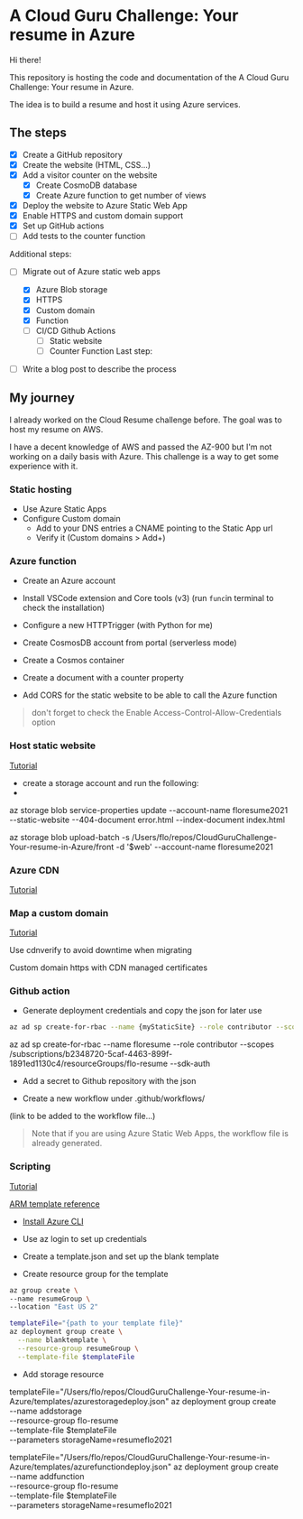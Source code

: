# A Cloud Guru Challenge: Your resume in Azure

Hi there!

This repository is hosting the code and documentation of the A Cloud Guru Challenge: Your resume in Azure.

The idea is to build a resume and host it using Azure services.

## The steps

* [X] Create a GitHub repository
* [X] Create the website (HTML, CSS...)
* [X] Add a visitor counter on the website
  * [X] Create CosmoDB database
  * [X] Create Azure function to get number of views
* [X] Deploy the website to Azure Static Web App
* [X] Enable HTTPS and custom domain support
* [X] Set up GitHub actions
* [ ] Add tests to the counter function

Additional steps:

* [ ] Migrate out of Azure static web apps
  * [x] Azure Blob storage
  * [x] HTTPS
  * [x] Custom domain
  * [x] Function
  * [ ] CI/CD Github Actions
    * [ ] Static website
    * [ ] Counter Function
Last step:

* [ ] Write a blog post to describe the process


## My journey

I already worked on the Cloud Resume challenge before. The goal was to host my resume on AWS.

I have a decent knowledge of AWS and passed the AZ-900 but I'm not working on a daily basis with Azure. This challenge is a way to get some experience with it.

### Static hosting

* Use Azure Static Apps
* Configure Custom domain
  * Add to your DNS entries a CNAME pointing to the Static App url
  * Verify it (Custom domains > Add+)

### Azure function

* Create an Azure account
* Install VSCode extension and Core tools (v3) (run `func`in terminal to check the installation)
* Configure a new HTTPTrigger (with Python for me)
* Create CosmosDB account from portal (serverless mode)
* Create a Cosmos container
* Create a document with a counter property

* Add CORS for the static website to be able to call the Azure function
  
> don't forget to check the Enable Access-Control-Allow-Credentials option

### Host static website

[Tutorial](https://docs.microsoft.com/fr-fr/azure/storage/blobs/storage-blob-static-website)

* create a storage account and run the following:
* 
az storage blob service-properties update --account-name floresume2021 --static-website --404-document error.html --index-document index.html

az storage blob upload-batch -s /Users/flo/repos/CloudGuruChallenge-Your-resume-in-Azure/front -d '$web' --account-name floresume2021

### Azure CDN

[Tutorial](https://docs.microsoft.com/fr-fr/azure/storage/blobs/static-website-content-delivery-network)

### Map a custom domain

[Tutorial](https://docs.microsoft.com/en-us/azure/storage/blobs/storage-custom-domain-name?tabs=azure-portal#enable-https)

Use cdnverify to avoid downtime when migrating

Custom domain https with CDN managed certificates

### Github action

* Generate deployment credentials and copy the json for later use

```sh
az ad sp create-for-rbac --name {myStaticSite} --role contributor --scopes /subscriptions/{subscription-id}/resourceGroups/{resource-group} --sdk-auth
```
az ad sp create-for-rbac --name floresume --role contributor --scopes /subscriptions/b2348720-5caf-4463-899f-1891ed1130c4/resourceGroups/flo-resume --sdk-auth

* Add a secret to Github repository with the json

* Create a new workflow under .github/workflows/

(link to be added to the workflow file...)

> Note that if you are using Azure Static Web Apps, the workflow file is already generated.

### Scripting

[Tutorial](https://docs.microsoft.com/en-us/azure/azure-resource-manager/templates/template-tutorial-create-first-template?tabs=azure-cli)

[ARM template reference](https://docs.microsoft.com/en-us/azure/templates/)

* [Install Azure CLI](https://docs.microsoft.com/en-us/cli/azure/install-azure-cli)

* Use az login to set up credentials

* Create a template.json and set up the blank template

* Create resource group for the template

```sh
az group create \
--name resumeGroup \
--location "East US 2"
```

```sh
templateFile="{path to your template file}"
az deployment group create \
  --name blanktemplate \
  --resource-group resumeGroup \
  --template-file $templateFile
```

* Add storage resource

templateFile="/Users/flo/repos/CloudGuruChallenge-Your-resume-in-Azure/templates/azurestoragedeploy.json"
az deployment group create \
  --name addstorage \
  --resource-group flo-resume \
  --template-file $templateFile \
  --parameters storageName=resumeflo2021

templateFile="/Users/flo/repos/CloudGuruChallenge-Your-resume-in-Azure/templates/azurefunctiondeploy.json"
az deployment group create \
  --name addfunction \
  --resource-group flo-resume \
  --template-file $templateFile \
  --parameters storageName=resumeflo2021